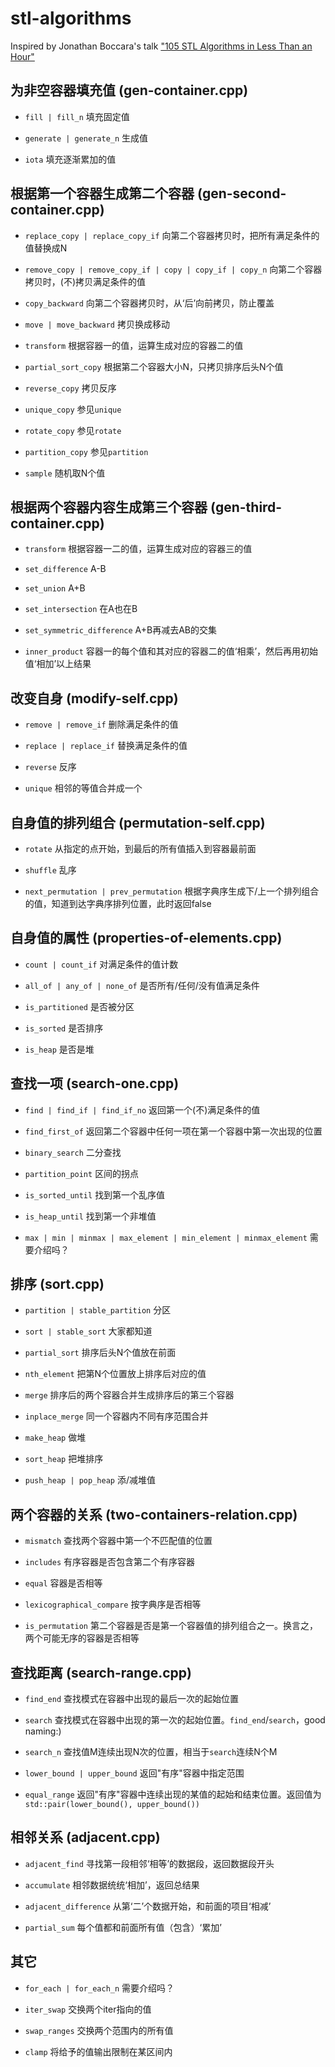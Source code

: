 # stl-algorithms

Inspired by Jonathan Boccara's talk ["105 STL Algorithms in Less Than an Hour"](https://youtu.be/2olsGf6JIkU)

## 为非空容器填充值 (gen-container.cpp)

* `fill | fill_n` 填充固定值

* `generate | generate_n` 生成值

* `iota` 填充逐渐累加的值

## 根据第一个容器生成第二个容器 (gen-second-container.cpp)

* `replace_copy | replace_copy_if` 向第二个容器拷贝时，把所有满足条件的值替换成N 

* `remove_copy | remove_copy_if | copy | copy_if | copy_n` 向第二个容器拷贝时，(不)拷贝满足条件的值

* `copy_backward` 向第二个容器拷贝时，从‘后’向前拷贝，防止覆盖

* `move | move_backward` 拷贝换成移动

* `transform` 根据容器一的值，运算生成对应的容器二的值

* `partial_sort_copy` 根据第二个容器大小N，只拷贝排序后头N个值

* `reverse_copy` 拷贝反序

* `unique_copy` 参见`unique`

* `rotate_copy` 参见`rotate`

* `partition_copy` 参见`partition`

* `sample` 随机取N个值

## 根据两个容器内容生成第三个容器 (gen-third-container.cpp)

* `transform` 根据容器一二的值，运算生成对应的容器三的值

* `set_difference` A-B

* `set_union` A+B

* `set_intersection` 在A也在B

* `set_symmetric_difference` A+B再减去AB的交集

* `inner_product` 容器一的每个值和其对应的容器二的值‘相乘’，然后再用初始值‘相加’以上结果

## 改变自身 (modify-self.cpp)

* `remove | remove_if` 删除满足条件的值

* `replace | replace_if` 替换满足条件的值

* `reverse` 反序

* `unique` 相邻的等值合并成一个

## 自身值的排列组合 (permutation-self.cpp)

* `rotate` 从指定的点开始，到最后的所有值插入到容器最前面

* `shuffle` 乱序

* `next_permutation | prev_permutation` 根据字典序生成下/上一个排列组合的值，知道到达字典序排列位置，此时返回false

## 自身值的属性 (properties-of-elements.cpp)

* `count | count_if` 对满足条件的值计数

* `all_of | any_of | none_of` 是否所有/任何/没有值满足条件

* `is_partitioned` 是否被分区

* `is_sorted` 是否排序

* `is_heap` 是否是堆

## 查找一项 (search-one.cpp)

* `find | find_if | find_if_no` 返回第一个(不)满足条件的值

* `find_first_of` 返回第二个容器中任何一项在第一个容器中第一次出现的位置

* `binary_search` 二分查找

* `partition_point` 区间的拐点

* `is_sorted_until` 找到第一个乱序值

* `is_heap_until` 找到第一个非堆值

* `max | min | minmax | max_element | min_element | minmax_element` 需要介绍吗？

## 排序 (sort.cpp)

* `partition | stable_partition` 分区
 
* `sort | stable_sort` 大家都知道

* `partial_sort` 排序后头N个值放在前面

* `nth_element` 把第N个位置放上排序后对应的值

* `merge` 排序后的两个容器合并生成排序后的第三个容器

* `inplace_merge` 同一个容器内不同有序范围合并

* `make_heap` 做堆

* `sort_heap` 把堆排序

* `push_heap | pop_heap` 添/减堆值

## 两个容器的关系 (two-containers-relation.cpp)

* `mismatch` 查找两个容器中第一个不匹配值的位置

* `includes` 有序容器是否包含第二个有序容器

* `equal` 容器是否相等

* `lexicographical_compare` 按字典序是否相等

* `is_permutation` 第二个容器是否是第一个容器值的排列组合之一。换言之，两个可能无序的容器是否相等

## 查找距离 (search-range.cpp)

* `find_end` 查找模式在容器中出现的最后一次的起始位置

* `search` 查找模式在容器中出现的第一次的起始位置。`find_end`/`search`，good naming:)

* `search_n` 查找值M连续出现N次的位置，相当于`search`连续N个M

* `lower_bound | upper_bound` 返回"有序"容器中指定范围

* `equal_range` 返回"有序"容器中连续出现的某值的起始和结束位置。返回值为`std::pair(lower_bound(), upper_bound())`

## 相邻关系 (adjacent.cpp)

* `adjacent_find` 寻找第一段相邻‘相等’的数据段，返回数据段开头

* `accumulate` 相邻数据统统‘相加’，返回总结果

* `adjacent_difference` 从第‘二’个数据开始，和前面的项目‘相减’

* `partial_sum` 每个值都和前面所有值（包含）‘累加’

## 其它

* `for_each | for_each_n` 需要介绍吗？

* `iter_swap` 交换两个iter指向的值

* `swap_ranges` 交换两个范围内的所有值

* `clamp` 将给予的值输出限制在某区间内

